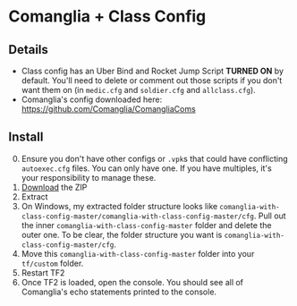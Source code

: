 # Comanglia + Class Config

## Details

- Class config has an Uber Bind and Rocket Jump Script **TURNED ON** by default. You'll need to delete or comment out those scripts if you don't want them on (in `medic.cfg` and `soldier.cfg` and `allclass.cfg`).
- Comanglia's config downloaded here: https://github.com/Comanglia/ComangliaComs

## Install

0. Ensure you don't have other configs or `.vpk`s that could have conflicting `autoexec.cfg` files. You can only have one. If you have multiples, it's your responsibility to manage these.
1. [Download](https://github.com/rufio-tf2/comanglia-with-class-config/archive/master.zip) the ZIP
1. Extract
1. On Windows, my extracted folder structure looks like `comanglia-with-class-config-master/comanglia-with-class-config-master/cfg`. Pull out the inner `comanglia-with-class-config-master` folder and delete the outer one. To be clear, the folder structure you want is `comanglia-with-class-config-master/cfg`.
1. Move this `comanglia-with-class-config-master` folder into your `tf/custom` folder.
1. Restart TF2
1. Once TF2 is loaded, open the console. You should see all of Comanglia's echo statements printed to the console.
